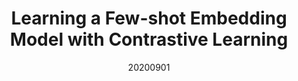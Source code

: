 ---
title: "Learning a Few-shot Embedding Model with Contrastive Learning"
date: 20200901
category: "vision"
author_list: "Chen Liu, Yanwei Fu, Chengming Xu, Siqian Yang, Jilin Li, Chengjie Wang, Li Zhang"
pub_in: "AAAI 2021"
img_path1: "LFEM.png"
---